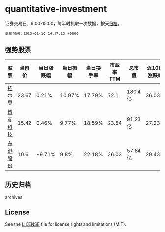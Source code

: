 # quantitative-investment

证券交易日，9:00-15:00，每半时抓取一次数据，按天[归档](archives)。

`更新时间：2023-02-16 14:37:23 +0800`

## 强势股票

|股票|当前价|当日涨跌幅|当日振幅|当日换手率|市盈率TTM|总市值|近10日涨跌幅|
|----|----|----|----|----|----|----|----|
|[拓尔思](https://xueqiu.com/S/SZ300229)|23.67|0.21%|10.97%|17.79%|72.1|180.4亿|36.03%|
|[博彦科技](https://xueqiu.com/S/SZ002649)|15.42|0.46%|9.77%|18.59%|23.54|91.23亿|27.23%|
|[东港股份](https://xueqiu.com/S/SZ002117)|10.6|-9.71%|9.8%|22.18%|36.03|57.84亿|29.43%|

## 历史归档

[archives](archives)

## License

See the [LICENSE](LICENSE) file for license rights and limitations (MIT).